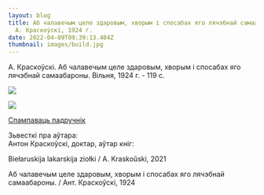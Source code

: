```yaml
---
layout: blog
title: Аб чалавечым целе здаровым, хворым і спосабах яго лячэбнай самаабароны.
  А. Краскоўскі, 1924 г.
date: 2022-04-09T09:39:13.404Z
thumbnail: images/build.jpg
---
```

А. Краскоўскі. Аб чалавечым целе здаровым, хворым і спосабах яго лячэбнай самаабароны. Вільня, 1924 г.  - 119 с. 

<!--StartFragment-->

![](blob:https://www.vilnia.com/e3ef7acf-2290-4c80-b62e-c861ec13c382)

<!--EndFragment-->

<!--StartFragment-->

![](blob:https://www.vilnia.com/bcfb0356-275e-485a-b39b-981deea6f1a4)

<!--EndFragment-->

[Спампаваць падручнік ](https://drive.google.com/file/d/1nMlPMQBXzgEzEbGul-hGC4vR2yuRbaLM/view?usp=sharing)

Зьвесткі пра аўтара:\
Антон Краскоўскі, доктар, аўтар кніг:

Вiełaruskija lakarskija ziołki / A. Kraskoŭski, 2021

Аб чалавечым целе здаровым, хворым і спосабах яго лячэбнай самаабароны. / Aнт. Краскоўскі, 1924